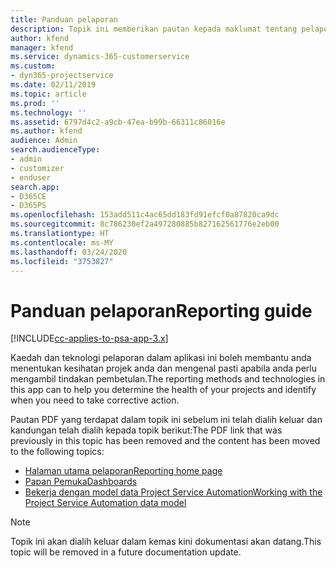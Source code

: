 ```yaml
---
title: Panduan pelaporan
description: Topik ini memberikan pautan kepada maklumat tentang pelaporan.
author: kfend
manager: kfend
ms.service: dynamics-365-customerservice
ms.custom:
- dyn365-projectservice
ms.date: 02/11/2019
ms.topic: article
ms.prod: ''
ms.technology: ''
ms.assetid: 6797d4c2-a9cb-47ea-b99b-66311c86016e
ms.author: kfend
audience: Admin
search.audienceType:
- admin
- customizer
- enduser
search.app:
- D365CE
- D365PS
ms.openlocfilehash: 153add511c4ac65dd183fd91efcf0a87820ca9dc
ms.sourcegitcommit: 8c786230ef2a497280885b827162561776e2eb00
ms.translationtype: HT
ms.contentlocale: ms-MY
ms.lasthandoff: 03/24/2020
ms.locfileid: "3753827"
---
```

# <a name="reporting-guide"></a><span data-ttu-id="e315a-103">Panduan pelaporan</span><span class="sxs-lookup"><span data-stu-id="e315a-103">Reporting guide</span></span>

[!INCLUDE[cc-applies-to-psa-app-3.x](../../includes/cc-applies-to-psa-app-3x.md)]

<span data-ttu-id="e315a-104">Kaedah dan teknologi pelaporan dalam aplikasi ini boleh membantu anda menentukan kesihatan projek anda dan mengenal pasti apabila anda perlu mengambil tindakan pembetulan.</span><span class="sxs-lookup"><span data-stu-id="e315a-104">The reporting methods and technologies in this app can to help you determine the health of your projects and identify when you need to take corrective action.</span></span> 

<span data-ttu-id="e315a-105">Pautan PDF yang terdapat dalam topik ini sebelum ini telah dialih keluar dan kandungan telah dialih kepada topik berikut:</span><span class="sxs-lookup"><span data-stu-id="e315a-105">The PDF link that was previously in this topic has been removed and the content has been moved to the following topics:</span></span>

- [<span data-ttu-id="e315a-106">Halaman utama pelaporan</span><span class="sxs-lookup"><span data-stu-id="e315a-106">Reporting home page</span></span>](../reports-reporting-dynamics-365-project-service.md)
- [<span data-ttu-id="e315a-107">Papan Pemuka</span><span class="sxs-lookup"><span data-stu-id="e315a-107">Dashboards</span></span>](../reports-dashboards.md)
- [<span data-ttu-id="e315a-108">Bekerja dengan model data Project Service Automation</span><span class="sxs-lookup"><span data-stu-id="e315a-108">Working with the Project Service Automation data model</span></span>](../reports-working-project-service-data-model.md)

> [!NOTE]
> <span data-ttu-id="e315a-109">Topik ini akan dialih keluar dalam kemas kini dokumentasi akan datang.</span><span class="sxs-lookup"><span data-stu-id="e315a-109">This topic will be removed in a future documentation update.</span></span> 

